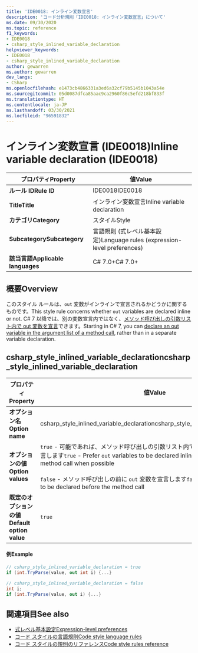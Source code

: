 ```yaml
---
title: 'IDE0018: インライン変数宣言'
description: 'コード分析規則「IDE0018: インライン変数宣言」について'
ms.date: 09/30/2020
ms.topic: reference
f1_keywords:
- IDE0018
- csharp_style_inlined_variable_declaration
helpviewer_keywords:
- IDE0018
- csharp_style_inlined_variable_declaration
author: gewarren
ms.author: gewarren
dev_langs:
- CSharp
ms.openlocfilehash: e1473cb4866331a3ed6a32cf79b5145b1043a54e
ms.sourcegitcommit: 05d0087dfca85aac9ca2960f86c5efd218bf833f
ms.translationtype: HT
ms.contentlocale: ja-JP
ms.lasthandoff: 03/30/2021
ms.locfileid: "96591832"
---
```

# <a name="inline-variable-declaration-ide0018"></a><span data-ttu-id="432e3-103">インライン変数宣言 (IDE0018)</span><span class="sxs-lookup"><span data-stu-id="432e3-103">Inline variable declaration (IDE0018)</span></span>

|<span data-ttu-id="432e3-104">プロパティ</span><span class="sxs-lookup"><span data-stu-id="432e3-104">Property</span></span>|<span data-ttu-id="432e3-105">値</span><span class="sxs-lookup"><span data-stu-id="432e3-105">Value</span></span>|
|-|-|
| <span data-ttu-id="432e3-106">**ルール ID**</span><span class="sxs-lookup"><span data-stu-id="432e3-106">**Rule ID**</span></span> | <span data-ttu-id="432e3-107">IDE0018</span><span class="sxs-lookup"><span data-stu-id="432e3-107">IDE0018</span></span> |
| <span data-ttu-id="432e3-108">**Title**</span><span class="sxs-lookup"><span data-stu-id="432e3-108">**Title**</span></span> | <span data-ttu-id="432e3-109">インライン変数宣言</span><span class="sxs-lookup"><span data-stu-id="432e3-109">Inline variable declaration</span></span> |
| <span data-ttu-id="432e3-110">**カテゴリ**</span><span class="sxs-lookup"><span data-stu-id="432e3-110">**Category**</span></span> | <span data-ttu-id="432e3-111">スタイル</span><span class="sxs-lookup"><span data-stu-id="432e3-111">Style</span></span> |
| <span data-ttu-id="432e3-112">**Subcategory**</span><span class="sxs-lookup"><span data-stu-id="432e3-112">**Subcategory**</span></span> | <span data-ttu-id="432e3-113">言語規則 (式レベル基本設定)</span><span class="sxs-lookup"><span data-stu-id="432e3-113">Language rules (expression-level preferences)</span></span> |
| <span data-ttu-id="432e3-114">**該当言語**</span><span class="sxs-lookup"><span data-stu-id="432e3-114">**Applicable languages**</span></span> | <span data-ttu-id="432e3-115">C# 7.0+</span><span class="sxs-lookup"><span data-stu-id="432e3-115">C# 7.0+</span></span> |

## <a name="overview"></a><span data-ttu-id="432e3-116">概要</span><span class="sxs-lookup"><span data-stu-id="432e3-116">Overview</span></span>

<span data-ttu-id="432e3-117">このスタイル ルールは、`out` 変数がインラインで宣言されるかどうかに関するものです。</span><span class="sxs-lookup"><span data-stu-id="432e3-117">This style rule concerns whether `out` variables are declared inline or not.</span></span> <span data-ttu-id="432e3-118">C# 7 以降では、別の変数宣言内ではなく、[メソッド呼び出しの引数リスト内で out 変数を宣言](../../../csharp/language-reference/keywords/out-parameter-modifier.md#calling-a-method-with-an-out-argument)できます。</span><span class="sxs-lookup"><span data-stu-id="432e3-118">Starting in C# 7, you can [declare an out variable in the argument list of a method call](../../../csharp/language-reference/keywords/out-parameter-modifier.md#calling-a-method-with-an-out-argument), rather than in a separate variable declaration.</span></span>

## <a name="csharp_style_inlined_variable_declaration"></a><span data-ttu-id="432e3-119">csharp_style_inlined_variable_declaration</span><span class="sxs-lookup"><span data-stu-id="432e3-119">csharp_style_inlined_variable_declaration</span></span>

|<span data-ttu-id="432e3-120">プロパティ</span><span class="sxs-lookup"><span data-stu-id="432e3-120">Property</span></span>|<span data-ttu-id="432e3-121">値</span><span class="sxs-lookup"><span data-stu-id="432e3-121">Value</span></span>|
|-|-|
| <span data-ttu-id="432e3-122">**オプション名**</span><span class="sxs-lookup"><span data-stu-id="432e3-122">**Option name**</span></span> | <span data-ttu-id="432e3-123">csharp_style_inlined_variable_declaration</span><span class="sxs-lookup"><span data-stu-id="432e3-123">csharp_style_inlined_variable_declaration</span></span>
| <span data-ttu-id="432e3-124">**オプションの値**</span><span class="sxs-lookup"><span data-stu-id="432e3-124">**Option values**</span></span> | <span data-ttu-id="432e3-125">`true` - 可能であれば、メソッド呼び出しの引数リスト内で `out` 変数をインラインで宣言します</span><span class="sxs-lookup"><span data-stu-id="432e3-125">`true` - Prefer `out` variables to be declared inline in the argument list of a method call when possible</span></span><br /><br /><span data-ttu-id="432e3-126">`false` - メソッド呼び出しの前に `out` 変数を宣言します</span><span class="sxs-lookup"><span data-stu-id="432e3-126">`false` - Prefer `out` variables to be declared before the method call</span></span> |
| <span data-ttu-id="432e3-127">**既定のオプションの値**</span><span class="sxs-lookup"><span data-stu-id="432e3-127">**Default option value**</span></span> | `true` |

#### <a name="example"></a><span data-ttu-id="432e3-128">例</span><span class="sxs-lookup"><span data-stu-id="432e3-128">Example</span></span>

```csharp
// csharp_style_inlined_variable_declaration = true
if (int.TryParse(value, out int i) {...}

// csharp_style_inlined_variable_declaration = false
int i;
if (int.TryParse(value, out i) {...}
```

## <a name="see-also"></a><span data-ttu-id="432e3-129">関連項目</span><span class="sxs-lookup"><span data-stu-id="432e3-129">See also</span></span>

- [<span data-ttu-id="432e3-130">式レベル基本設定</span><span class="sxs-lookup"><span data-stu-id="432e3-130">Expression-level preferences</span></span>](expression-level-preferences.md)
- [<span data-ttu-id="432e3-131">コード スタイルの言語規則</span><span class="sxs-lookup"><span data-stu-id="432e3-131">Code style language rules</span></span>](language-rules.md)
- [<span data-ttu-id="432e3-132">コード スタイルの規則のリファレンス</span><span class="sxs-lookup"><span data-stu-id="432e3-132">Code style rules reference</span></span>](index.md)
